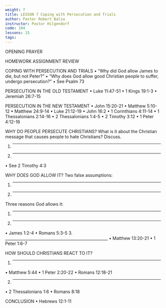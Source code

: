 ```yaml
---
weight: 7
title: LESSON 7 Coping with Persecution and Trials
author: Pastor Robert Balza
instructor: Pastor Hilgendorf
code: 104
lessons: 15
tags: 
--- 
```

OPENING PRAYER

HOMEWORK ASSIGNMENT REVIEW

COPING WITH PERSECUTION AND TRIALS
•	“Why did God allow James to die, but not Peter?”
•	“Why does God allow good Christian people to suffer, undergo persecution?”
•	See Psalm 73 

PERSECUTION IN THE OLD TESTAMENT
•	Luke 11:47-51
•	1 Kings 19:1-3
•	Jeremiah 26:7-15 

PERSECUTION IN THE NEW TESTAMENT
•	John 15:20-21 
•	Matthew 5:10-12 
•	Matthew 24:9-14 
•	Luke 21:12-19 
•	John 16:2 
•	1 Corinthians 4:11-14 
•	1 Thessalonians 2:14-16 
•	2 Thessalonians 1:4-5 
•	2 Timothy 3:12 
•	1 Peter 4:12-16 

WHY DO PEOPLE PERSECUTE CHRISTIANS?
What is it about the Christian message that causes people to hate Christians? Discuss.

1.	____________________________________________________
2.	____________________________________________________ 
•	See 2 Timothy 4:3 

WHY DOES GOD ALLOW IT?
Two false assumptions:
1.	_____________________________________________________________________ 
2.	_____________________________________________________________________

Three reasons God allows it:
1.	____________________________________________________
2.	____________________________________________________ 
•	James 1:2-4 
•	Romans 5:3-5 
3.	____________________________________________________
•	Matthew 13:20-21
•	1 Peter 1:6-7 

HOW SHOULD CHRISTIANS REACT TO IT?

1.	_______________________________________________________
•	Matthew 5:44 
•	1 Peter 2:20-22
•	Romans 12:18-21 

2.	_______________________________________________________
•	2 Thessalonians 1:6 
•	Romans 8:18 


CONCLUSION
•	Hebrews 12:1-11 

